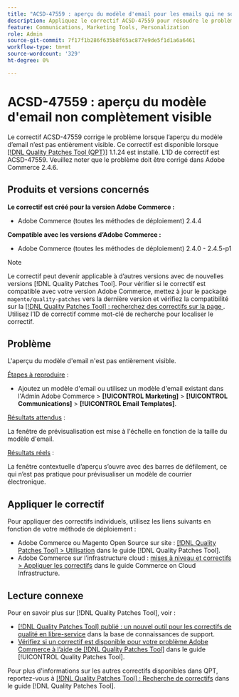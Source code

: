 ```yaml
---
title: "ACSD-47559 : aperçu du modèle d'email pour les emails qui ne sont pas entièrement visibles"
description: Appliquez le correctif ACSD-47559 pour résoudre le problème Adobe Commerce en raison duquel l’aperçu du modèle d’email n’est pas entièrement visible.
feature: Communications, Marketing Tools, Personalization
role: Admin
source-git-commit: 7f17f1b286f635b8f65ac877e9de5f1d1a6a6461
workflow-type: tm+mt
source-wordcount: '329'
ht-degree: 0%

---
```


# ACSD-47559 : aperçu du modèle d&#39;email non complètement visible

Le correctif ACSD-47559 corrige le problème lorsque l’aperçu du modèle d’email n’est pas entièrement visible. Ce correctif est disponible lorsque [[!DNL Quality Patches Tool (QPT)]](https://experienceleague.adobe.com/docs/commerce-knowledge-base/kb/announcements/commerce-announcements/magento-quality-patches-released-new-tool-to-self-serve-quality-patches.html) 1.1.24 est installé. L’ID de correctif est ACSD-47559. Veuillez noter que le problème doit être corrigé dans Adobe Commerce 2.4.6.

## Produits et versions concernés

**Le correctif est créé pour la version Adobe Commerce :**

* Adobe Commerce (toutes les méthodes de déploiement) 2.4.4

**Compatible avec les versions d’Adobe Commerce :**

* Adobe Commerce (toutes les méthodes de déploiement) 2.4.0 - 2.4.5-p1

>[!NOTE]
>
>Le correctif peut devenir applicable à d’autres versions avec de nouvelles versions [!DNL Quality Patches Tool]. Pour vérifier si le correctif est compatible avec votre version Adobe Commerce, mettez à jour le package `magento/quality-patches` vers la dernière version et vérifiez la compatibilité sur la [[!DNL Quality Patches Tool] : recherchez des correctifs sur la page ](https://experienceleague.adobe.com/tools/commerce-quality-patches/index.html). Utilisez l’ID de correctif comme mot-clé de recherche pour localiser le correctif.

## Problème

L&#39;aperçu du modèle d&#39;email n&#39;est pas entièrement visible.

<u>Étapes à reproduire</u> :

* Ajoutez un modèle d&#39;email ou utilisez un modèle d&#39;email existant dans l&#39;Admin Adobe Commerce > **[!UICONTROL Marketing]** > **[!UICONTROL Communications]** > **[!UICONTROL Email Templates]**.

<u>Résultats attendus</u> :

La fenêtre de prévisualisation est mise à l&#39;échelle en fonction de la taille du modèle d&#39;email.

<u>Résultats réels</u> :

La fenêtre contextuelle d’aperçu s’ouvre avec des barres de défilement, ce qui n’est pas pratique pour prévisualiser un modèle de courrier électronique.

## Appliquer le correctif

Pour appliquer des correctifs individuels, utilisez les liens suivants en fonction de votre méthode de déploiement :

* Adobe Commerce ou Magento Open Source sur site : [[!DNL Quality Patches Tool] > Utilisation](https://experienceleague.adobe.com/docs/commerce-operations/tools/quality-patches-tool/usage.html) dans le guide [!DNL Quality Patches Tool].
* Adobe Commerce sur l’infrastructure cloud : [mises à niveau et correctifs > Appliquer les correctifs](https://experienceleague.adobe.com/docs/commerce-cloud-service/user-guide/develop/upgrade/apply-patches.html) dans le guide Commerce on Cloud Infrastructure.

## Lecture connexe

Pour en savoir plus sur [!DNL Quality Patches Tool], voir :

* [[!DNL Quality Patches Tool] publié : un nouvel outil pour les correctifs de qualité en libre-service](https://experienceleague.adobe.com/en/docs/commerce-knowledge-base/kb/announcements/commerce-announcements/magento-quality-patches-released-new-tool-to-self-serve-quality-patches) dans la base de connaissances de support.
* [Vérifiez si un correctif est disponible pour votre problème Adobe Commerce à l’aide de  [!DNL Quality Patches Tool]](/help/tools/quality-patches-tool/patches-available-in-qpt/check-patch-for-magento-issue-with-magento-quality-patches.md) dans le guide [!UICONTROL Quality Patches Tool].


Pour plus d&#39;informations sur les autres correctifs disponibles dans QPT, reportez-vous à [[!DNL Quality Patches Tool] : Recherche de correctifs](https://experienceleague.adobe.com/tools/commerce-quality-patches/index.html) dans le guide [!DNL Quality Patches Tool].
